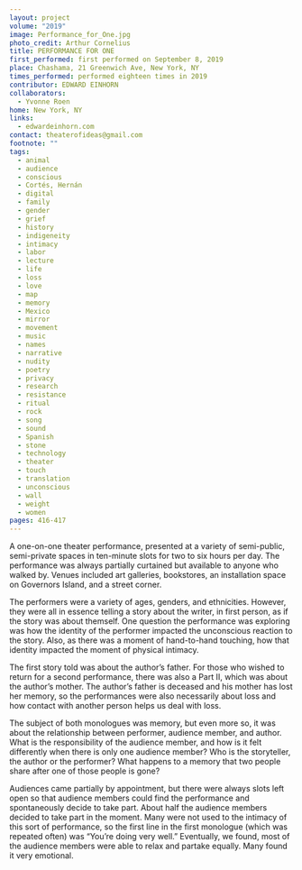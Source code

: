 ```yaml
---
layout: project
volume: "2019"
image: Performance_for_One.jpg
photo_credit: Arthur Cornelius
title: PERFORMANCE FOR ONE
first_performed: first performed on September 8, 2019
place: Chashama, 21 Greenwich Ave, New York, NY
times_performed: performed eighteen times in 2019
contributor: EDWARD EINHORN
collaborators:
  - Yvonne Roen
home: New York, NY
links:
  - edwardeinhorn.com
contact: theaterofideas@gmail.com
footnote: ""
tags:
  - animal
  - audience
  - conscious
  - Cortés, Hernán
  - digital
  - family
  - gender
  - grief
  - history
  - indigeneity
  - intimacy
  - labor
  - lecture
  - life
  - loss
  - love
  - map
  - memory
  - Mexico
  - mirror
  - movement
  - music
  - names
  - narrative
  - nudity
  - poetry
  - privacy
  - research
  - resistance
  - ritual
  - rock
  - song
  - sound
  - Spanish
  - stone
  - technology
  - theater
  - touch
  - translation
  - unconscious
  - wall
  - weight
  - women
pages: 416-417
---
```


A one-on-one theater performance, presented at a variety of semi-public, semi-private spaces in ten-minute slots for two to six hours per day. The performance was always partially curtained but available to anyone who walked by. Venues included art galleries, bookstores, an installation space on Governors Island, and a street corner.

The performers were a variety of ages, genders, and ethnicities. However, they were all in essence telling a story about the writer, in first person, as if the story was about themself. One question the performance was exploring was how the identity of the performer impacted the unconscious reaction to the story. Also, as there was a moment of hand-to-hand touching, how that identity impacted the moment of physical intimacy.

The first story told was about the author’s father. For those who wished to return for a second performance, there was also a Part II, which was about the author’s mother. The author’s father is deceased and his mother has lost her memory, so the performances were also necessarily about loss and how contact with another person helps us deal with loss.

The subject of both monologues was memory, but even more so, it was about the relationship between performer, audience member, and author. What is the responsibility of the audience member, and how is it felt differently when there is only one audience member? Who is the storyteller, the author or the performer? What happens to a memory that two people share after one of those people is gone?

Audiences came partially by appointment, but there were always slots left open so that audience members could find the performance and spontaneously decide to take part. About half the audience members decided to take part in the moment. Many were not used to the intimacy of this sort of performance, so the first line in the first monologue (which was repeated often) was “You’re doing very well.” Eventually, we found, most of the audience members were able to relax and partake equally. Many found it very emotional.
